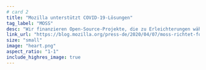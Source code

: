 ```yaml
---
# card 2
title: "Mozilla unterstützt COVID-19-Lösungen"
tag_label: "MOSS"
desc: "Wir finanzieren Open-Source-Projekte, die zu Erleichterungen während der Corona-Pandemie beitragen, mit bis zu 50.000 USD. Jetzt bewerben!"
link_url: "https://blog.mozilla.org/press-de/2020/04/07/moss-richtet-fonds-zur-unterstuetzung-von-covid-19-loesungen-ein/?utm_source=www.mozilla.org&utm_medium=referral&utm_campaign=homepage&utm_content=card"
size: "small"
image: "heart.png"
aspect_ratio: "1-1"
include_highres_image: true
---
```

